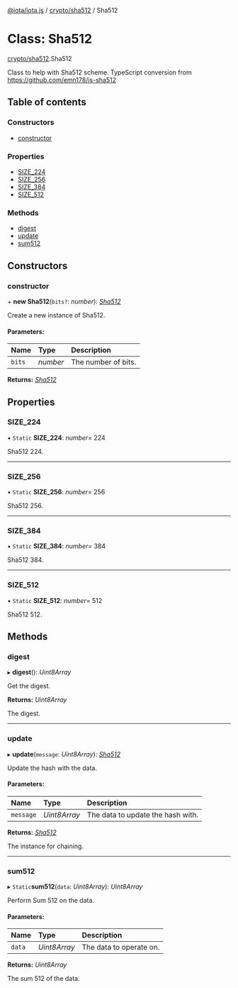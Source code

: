 [@iota/iota.js](../README.md) / [crypto/sha512](../modules/crypto_sha512.md) / Sha512

# Class: Sha512

[crypto/sha512](../modules/crypto_sha512.md).Sha512

Class to help with Sha512 scheme.
TypeScript conversion from https://github.com/emn178/js-sha512

## Table of contents

### Constructors

- [constructor](crypto_sha512.sha512.md#constructor)

### Properties

- [SIZE\_224](crypto_sha512.sha512.md#size_224)
- [SIZE\_256](crypto_sha512.sha512.md#size_256)
- [SIZE\_384](crypto_sha512.sha512.md#size_384)
- [SIZE\_512](crypto_sha512.sha512.md#size_512)

### Methods

- [digest](crypto_sha512.sha512.md#digest)
- [update](crypto_sha512.sha512.md#update)
- [sum512](crypto_sha512.sha512.md#sum512)

## Constructors

### constructor

\+ **new Sha512**(`bits?`: *number*): [*Sha512*](crypto_sha512.sha512.md)

Create a new instance of Sha512.

#### Parameters:

Name | Type | Description |
:------ | :------ | :------ |
`bits` | *number* | The number of bits.    |

**Returns:** [*Sha512*](crypto_sha512.sha512.md)

## Properties

### SIZE\_224

▪ `Static` **SIZE\_224**: *number*= 224

Sha512 224.

___

### SIZE\_256

▪ `Static` **SIZE\_256**: *number*= 256

Sha512 256.

___

### SIZE\_384

▪ `Static` **SIZE\_384**: *number*= 384

Sha512 384.

___

### SIZE\_512

▪ `Static` **SIZE\_512**: *number*= 512

Sha512 512.

## Methods

### digest

▸ **digest**(): *Uint8Array*

Get the digest.

**Returns:** *Uint8Array*

The digest.

___

### update

▸ **update**(`message`: *Uint8Array*): [*Sha512*](crypto_sha512.sha512.md)

Update the hash with the data.

#### Parameters:

Name | Type | Description |
:------ | :------ | :------ |
`message` | *Uint8Array* | The data to update the hash with.   |

**Returns:** [*Sha512*](crypto_sha512.sha512.md)

The instance for chaining.

___

### sum512

▸ `Static`**sum512**(`data`: *Uint8Array*): *Uint8Array*

Perform Sum 512 on the data.

#### Parameters:

Name | Type | Description |
:------ | :------ | :------ |
`data` | *Uint8Array* | The data to operate on.   |

**Returns:** *Uint8Array*

The sum 512 of the data.
